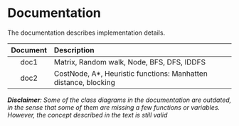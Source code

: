 # Documentation
The documentation describes implementation details.

| Document      | Description     |
| :-----------: | :-------------- |
| doc1          | Matrix, Random walk, Node, BFS, DFS, IDDFS |
| doc2          | CostNode, A*, Heuristic functions: Manhatten distance, blocking |

***Disclaimer**: Some of the class diagrams in the documentation are outdated,
in the sense that some of them are missing a few functions or variables. However,
the concept described in the text is still valid* 
